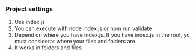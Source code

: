 ### Project settings

1. Use index.js
2. You can execute with node index.js or npm run validate
3. Depend on where you have index.js. If you have index.js in the root, yo must considerar where your files and folders are.
4. It works in folders and files